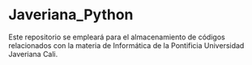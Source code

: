 # Javeriana_Python

Este repositorio se empleará para el almacenamiento de códigos relacionados con la materia de Informática de la Pontificia Universidad Javeriana Cali.

